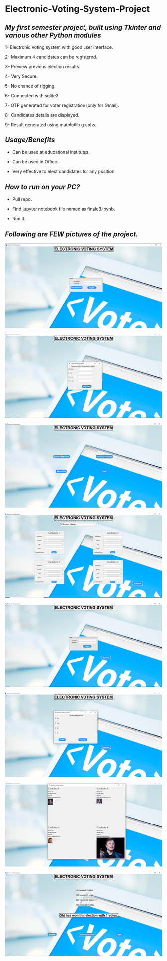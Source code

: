 # **Electronic-Voting-System-Project**

## *My first semester project, built using Tkinter and various other Python modules*

1- Electronic voting system with good user interface.

2- Maximum 4 candidates can be registered.

3- Preview previous election results.

4- Very Secure.

5- No chance of rigging.

6- Connected with sqlite3.

7- OTP generated for voter registration (only for Gmail).

8- Candidates details are displayed.

9- Result generated using matplotlib graphs.

## *Usage/Benefits*
- Can be used at educational institutes.

- Can be used in Office.

- Very effective to elect candidates for any position.


## *How to run on your PC?*

- Pull repo.

- Find jupyter notebook file named as finale3.ipynb.

- Run it.


## *Following are **FEW** pictures of the project.*

![First Page](https://github.com/waqarg2001/Electronic-Voting-System-Project/blob/main/1.PNG?raw=true)

![First Page](https://github.com/waqarg2001/Electronic-Voting-System-Project/blob/main/2.PNG?raw=true)

![First Page](https://github.com/waqarg2001/Electronic-Voting-System-Project/blob/main/3.PNG?raw=true)

![First Page](https://github.com/waqarg2001/Electronic-Voting-System-Project/blob/main/4.PNG?raw=true)

![First Page](https://github.com/waqarg2001/Electronic-Voting-System-Project/blob/main/5.PNG?raw=true)

![First Page](https://github.com/waqarg2001/Electronic-Voting-System-Project/blob/main/6.PNG?raw=true)

![First Page](https://github.com/waqarg2001/Electronic-Voting-System-Project/blob/main/7.PNG?raw=true)

![First Page](https://github.com/waqarg2001/Electronic-Voting-System-Project/blob/main/8.PNG?raw=true)
